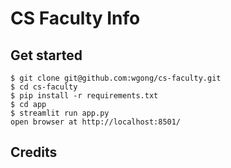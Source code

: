 # CS Faculty Info

## Get started
```
$ git clone git@github.com:wgong/cs-faculty.git
$ cd cs-faculty
$ pip install -r requirements.txt
$ cd app
$ streamlit run app.py
open browser at http://localhost:8501/
```

## Credits
